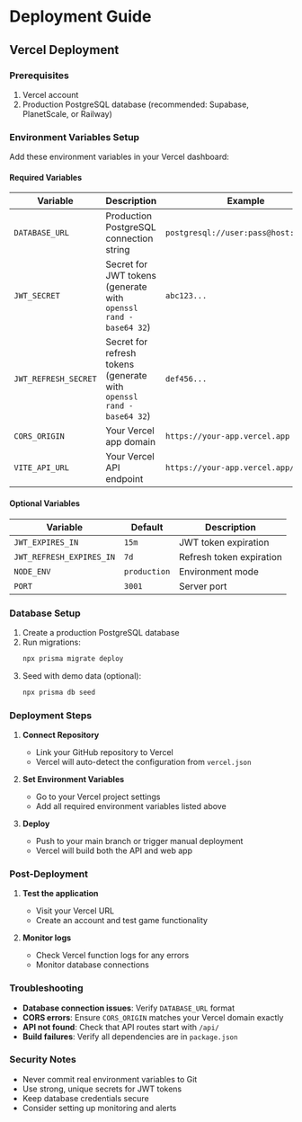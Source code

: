 # Deployment Guide

## Vercel Deployment

### Prerequisites
1. Vercel account
2. Production PostgreSQL database (recommended: Supabase, PlanetScale, or Railway)

### Environment Variables Setup

Add these environment variables in your Vercel dashboard:

#### Required Variables
| Variable | Description | Example |
|----------|-------------|---------|
| `DATABASE_URL` | Production PostgreSQL connection string | `postgresql://user:pass@host:5432/db` |
| `JWT_SECRET` | Secret for JWT tokens (generate with `openssl rand -base64 32`) | `abc123...` |
| `JWT_REFRESH_SECRET` | Secret for refresh tokens (generate with `openssl rand -base64 32`) | `def456...` |
| `CORS_ORIGIN` | Your Vercel app domain | `https://your-app.vercel.app` |
| `VITE_API_URL` | Your Vercel API endpoint | `https://your-app.vercel.app/api` |

#### Optional Variables
| Variable | Default | Description |
|----------|---------|-------------|
| `JWT_EXPIRES_IN` | `15m` | JWT token expiration |
| `JWT_REFRESH_EXPIRES_IN` | `7d` | Refresh token expiration |
| `NODE_ENV` | `production` | Environment mode |
| `PORT` | `3001` | Server port |

### Database Setup

1. Create a production PostgreSQL database
2. Run migrations:
   ```bash
   npx prisma migrate deploy
   ```
3. Seed with demo data (optional):
   ```bash
   npx prisma db seed
   ```

### Deployment Steps

1. **Connect Repository**
   - Link your GitHub repository to Vercel
   - Vercel will auto-detect the configuration from `vercel.json`

2. **Set Environment Variables**
   - Go to your Vercel project settings
   - Add all required environment variables listed above

3. **Deploy**
   - Push to your main branch or trigger manual deployment
   - Vercel will build both the API and web app

### Post-Deployment

1. **Test the application**
   - Visit your Vercel URL
   - Create an account and test game functionality

2. **Monitor logs**
   - Check Vercel function logs for any errors
   - Monitor database connections

### Troubleshooting

- **Database connection issues**: Verify `DATABASE_URL` format
- **CORS errors**: Ensure `CORS_ORIGIN` matches your Vercel domain exactly
- **API not found**: Check that API routes start with `/api/`
- **Build failures**: Verify all dependencies are in `package.json`

### Security Notes

- Never commit real environment variables to Git
- Use strong, unique secrets for JWT tokens
- Keep database credentials secure
- Consider setting up monitoring and alerts